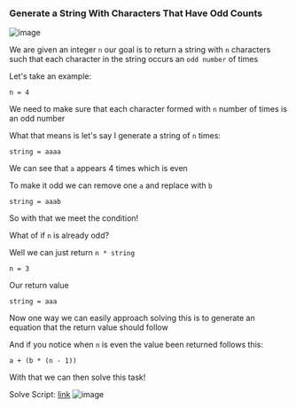 <h3> Generate a String With Characters That Have Odd Counts </h3>

![image](https://github.com/h4ckyou/h4ckyou.github.io/assets/127159644/1d06ccff-d859-463f-aeaa-7b27f90c4185)

We are given an integer `n` our goal is to return a string with `n` characters such that each character in the string occurs an `odd number` of times

Let's take an example:

```
n = 4
```

We need to make sure that each character formed with `n` number of times is an odd number

What that means is let's say I generate a string of `n` times:

```
string = aaaa
```

We can see that `a` appears 4 times which is even 

To make it odd we can remove one `a` and replace with `b`

```
string = aaab
```

So with that we meet the condition!

What of if `n` is already odd?

Well we can just return `n * string`

```
n = 3
```

Our return value 

```
string = aaa
```

Now one way we can easily approach solving this is to generate an equation that the return value should follow

And if you notice when `n` is even the value been returned follows this:

```
a + (b * (n - 1))
```

With that we can then solve this task!

Solve Script: [link]()
![image](https://github.com/h4ckyou/h4ckyou.github.io/assets/127159644/e7abffd6-5300-477d-89b1-fc1518dc2b00)


